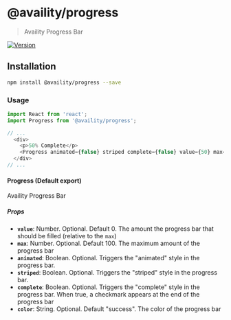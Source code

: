 # @availity/progress

> Availity Progress Bar

[![Version](https://img.shields.io/npm/v/@availity/progress.svg?style=for-the-badge)](https://www.npmjs.com/package/@availity/progress)

## Installation

```bash
npm install @availity/progress --save
```

### Usage

```javascript
import React from 'react';
import Progress from '@availity/progress';

// ...
  <div>
    <p>50% Complete</p>
    <Progress animated={false} striped complete={false} value={50} max={100} />
  </div>
// ...
```

#### Progress (Default export)
Availity Progress Bar

##### Props
- **`value`**: Number. Optional. Default 0. The amount the progress bar that should be filled (relative to the `max`)
- **`max`**: Number. Optional. Default 100. The maximum amount of the progress bar
- **`animated`**: Boolean. Optional. Triggers the "animated" style in the progress bar.
- **`striped`**: Boolean. Optional. Triggers the "striped" style in the progress bar.
- **`complete`**: Boolean. Optional. Triggers the "complete" style in the progress bar. When true, a checkmark appears at the end of the progress bar
- **`color`**: String. Optional. Default "success". The color of the progress bar
